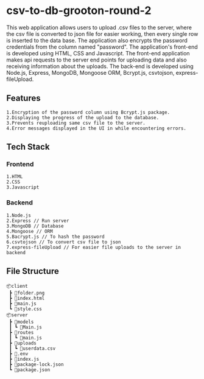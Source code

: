 # csv-to-db-grooton-round-2
This web application allows users to upload .csv files to the server, where the csv file is converted to json file for easier working, then every single row is inserted to the data base. The application also encrypts the password credentials from the column named "password".
The application's front-end is developed using HTML, CSS and Javascript. The front-end application makes api requests to the server end points for uploading data and also receiving information about the uploads.
The back-end is developed using Node.js, Express, MongoDB, Mongoose ORM, Bcrypt.js, csvtojson, express-fileUpload.<br>
## Features
	1.Encryption of the password column using Bcrypt.js package.
	2.Displaying the progress of the upload to the database.
	3.Prevents reuploading same csv file to the server.
	4.Error messages displayed in the UI in while encountering errors.
## Tech Stack
### Frontend
	1.HTML
	2.CSS
	3.Javascript
### Backend
	1.Node.js
	2.Express // Run server
	3.MongoDB // Database 
	4.Mongoose // ORM
	5.Bacrypt.js // To hash the password 
	6.csvtojson // To convert csv file to json
	7.express-fileUpload // For easier file uploads to the server in backend

## File Structure
	📦client
	 ┣ 📜folder.png
	 ┣ 📜index.html
	 ┣ 📜main.js
	 ┗ 📜style.css
	📦server
	 ┣ 📂models
	 ┃ ┗ 📜Main.js
	 ┣ 📂routes
	 ┃ ┗ 📜main.js
	 ┣ 📂uploads
	 ┃ ┗ 📜userdata.csv
	 ┣ 📜.env
	 ┣ 📜index.js
	 ┣ 📜package-lock.json
	 ┗ 📜package.json
